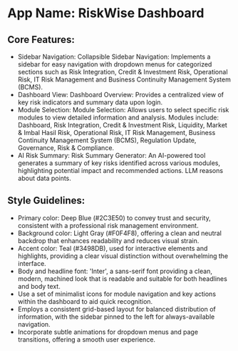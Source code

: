 # **App Name**: RiskWise Dashboard

## Core Features:

- Sidebar Navigation: Collapsible Sidebar Navigation: Implements a sidebar for easy navigation with dropdown menus for categorized sections such as Risk Integration, Credit & Investment Risk, Operational Risk, IT Risk Management and Business Continuity Management System (BCMS).
- Dashboard View: Dashboard Overview: Provides a centralized view of key risk indicators and summary data upon login.
- Module Selection: Module Selection: Allows users to select specific risk modules to view detailed information and analysis. Modules include: Dashboard, Risk Integration, Credit & Investment Risk, Liquidity, Market & Imbal Hasil Risk, Operational Risk, IT Risk Management, Business Continuity Management System (BCMS), Regulation Update, Governance, Risk & Compliance.
- AI Risk Summary: Risk Summary Generator: An AI-powered tool generates a summary of key risks identified across various modules, highlighting potential impact and recommended actions. LLM reasons about data points.

## Style Guidelines:

- Primary color: Deep Blue (#2C3E50) to convey trust and security, consistent with a professional risk management environment.
- Background color: Light Gray (#F0F4F8), offering a clean and neutral backdrop that enhances readability and reduces visual strain.
- Accent color: Teal (#3498DB), used for interactive elements and highlights, providing a clear visual distinction without overwhelming the interface.
- Body and headline font: 'Inter', a sans-serif font providing a clean, modern, machined look that is readable and suitable for both headlines and body text.
- Use a set of minimalist icons for module navigation and key actions within the dashboard to aid quick recognition.
- Employs a consistent grid-based layout for balanced distribution of information, with the sidebar pinned to the left for always-available navigation.
- Incorporate subtle animations for dropdown menus and page transitions, offering a smooth user experience.